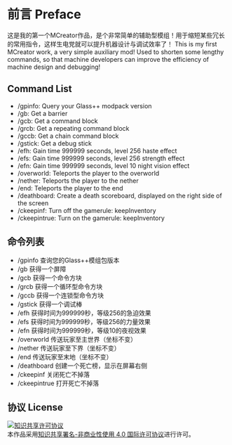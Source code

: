 # 前言 Preface
这是我的第一个MCreator作品，是个非常简单的辅助型模组！用于缩短某些冗长的常用指令，这样生电党就可以提升机器设计与调试效率了！
This is my first MCreator work, a very simple auxiliary mod! Used to shorten some lengthy commands, so that machine developers can improve the efficiency of machine design and debugging!
## Command List
* /gpinfo: Query your Glass++ modpack version
* /gb: Get a barrier
* /gcb: Get a command block
* /grcb: Get a repeating command block
* /gccb: Get a chain command block
* /gstick: Get a debug stick
* /efh: Gain time 999999 seconds, level 256 haste effect
* /efs: Gain time 999999 seconds, level 256 strength effect
* /efn: Gain time 999999 seconds, level 10 night vision effect
* /overworld: Teleports the player to the overworld
* /nether: Teleports the player to the nether
* /end: Teleports the player to the end
* /deathboard: Create a death scoreboard, displayed on the right side of the screen
* /ckeepinf: Turn off the gamerule: keepInventory
* /ckeepintrue: Turn on the gamerule: keepInventory
## 命令列表
* /gpinfo 查询您的Glass++模组包版本
* /gb 获得一个屏障
* /gcb 获得一个命令方块
* /grcb 获得一个循环型命令方块
* /gccb 获得一个连锁型命令方块
* /gstick 获得一个调试棒
* /efh 获得时间为999999秒，等级256的急迫效果
* /efs 获得时间为999999秒，等级256的力量效果
* /efn 获得时间为999999秒，等级10的夜视效果
* /overworld 传送玩家至主世界（坐标不变）
* /nether 传送玩家至下界（坐标不变）
* /end 传送玩家至末地（坐标不变）
* /deathboard 创建一个死亡榜，显示在屏幕右侧
* /ckeepinf 关闭死亡不掉落
* /ckeepintrue 打开死亡不掉落
## 协议 License

<a rel="license" href="http://creativecommons.org/licenses/by-nc/4.0/"><img alt="知识共享许可协议" style="border-width:0" src="https://i.creativecommons.org/l/by-nc/4.0/88x31.png" /></a><br />本作品采用<a rel="license" href="http://creativecommons.org/licenses/by-nc/4.0/">知识共享署名-非商业性使用 4.0 国际许可协议</a>进行许可。
